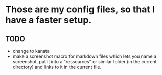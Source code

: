 # Those are my config files, so that I have a faster setup.


## TODO
- change to kanata
- make a screenshot macro for markdown files which lets you name a screenshot, put it into a "ressources" or similar folder (in the current directory) and links to it in the current file.
